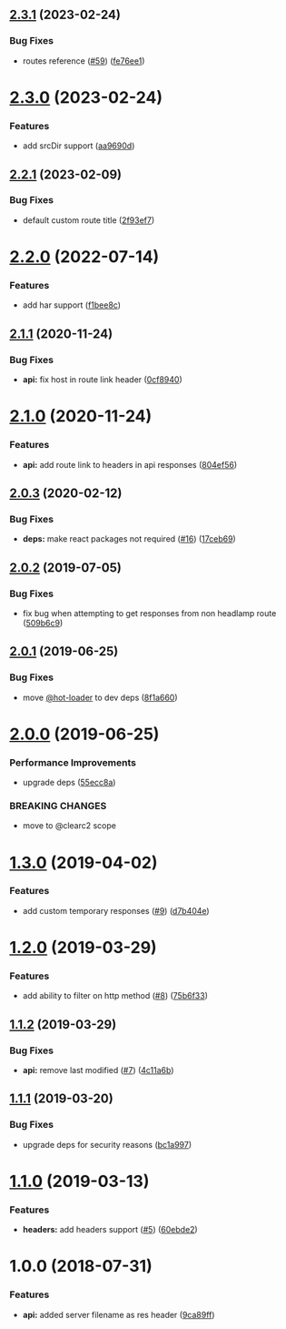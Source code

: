 ## [2.3.1](https://github.com/ClearC2/headlamp/compare/v2.3.0...v2.3.1) (2023-02-24)


### Bug Fixes

* routes reference ([#59](https://github.com/ClearC2/headlamp/issues/59)) ([fe76ee1](https://github.com/ClearC2/headlamp/commit/fe76ee18cf93b68ec396e0d2f81c78c6b0b90848))

# [2.3.0](https://github.com/ClearC2/headlamp/compare/v2.2.1...v2.3.0) (2023-02-24)


### Features

* add srcDir support ([aa9690d](https://github.com/ClearC2/headlamp/commit/aa9690d38e892ab229c63a8d2804979057e5b213))

## [2.2.1](https://github.com/ClearC2/headlamp/compare/v2.2.0...v2.2.1) (2023-02-09)


### Bug Fixes

* default custom route title ([2f93ef7](https://github.com/ClearC2/headlamp/commit/2f93ef7e459a2685b56c2ecd30171f2479b2ca62))

# [2.2.0](https://github.com/ClearC2/headlamp/compare/v2.1.1...v2.2.0) (2022-07-14)


### Features

* add har support ([f1bee8c](https://github.com/ClearC2/headlamp/commit/f1bee8c0557bef15ba36a2124a68b7c67b32be0b))

## [2.1.1](https://github.com/ClearC2/headlamp/compare/v2.1.0...v2.1.1) (2020-11-24)


### Bug Fixes

* **api:** fix host in route link header ([0cf8940](https://github.com/ClearC2/headlamp/commit/0cf89404071444944c87107e024bf0f6cc792f69))

# [2.1.0](https://github.com/ClearC2/headlamp/compare/v2.0.3...v2.1.0) (2020-11-24)


### Features

* **api:** add route link to headers in api responses ([804ef56](https://github.com/ClearC2/headlamp/commit/804ef564be9e292262a82ce273ca282825f846dd))

## [2.0.3](https://github.com/ClearC2/headlamp/compare/v2.0.2...v2.0.3) (2020-02-12)


### Bug Fixes

* **deps:** make react packages not required ([#16](https://github.com/ClearC2/headlamp/issues/16)) ([17ceb69](https://github.com/ClearC2/headlamp/commit/17ceb69d78235ac4a771df590fc1576853dce9e1))

## [2.0.2](https://github.com/ClearC2/headlamp/compare/v2.0.1...v2.0.2) (2019-07-05)


### Bug Fixes

* fix bug when attempting to get responses from non headlamp route ([509b6c9](https://github.com/ClearC2/headlamp/commit/509b6c9))

## [2.0.1](https://github.com/ClearC2/headlamp/compare/v2.0.0...v2.0.1) (2019-06-25)


### Bug Fixes

* move [@hot-loader](https://github.com/hot-loader) to dev deps ([8f1a660](https://github.com/ClearC2/headlamp/commit/8f1a660))

# [2.0.0](https://github.com/ClearC2/headlamp/compare/v1.3.0...v2.0.0) (2019-06-25)


### Performance Improvements

* upgrade deps ([55ecc8a](https://github.com/ClearC2/headlamp/commit/55ecc8a))


### BREAKING CHANGES

* move to @clearc2 scope

# [1.3.0](https://github.com/ClearC2/headlamp/compare/v1.2.0...v1.3.0) (2019-04-02)


### Features

* add custom temporary responses ([#9](https://github.com/ClearC2/headlamp/issues/9)) ([d7b404e](https://github.com/ClearC2/headlamp/commit/d7b404e))

# [1.2.0](https://github.com/ClearC2/headlamp/compare/v1.1.2...v1.2.0) (2019-03-29)


### Features

* add ability to filter on http method ([#8](https://github.com/ClearC2/headlamp/issues/8)) ([75b6f33](https://github.com/ClearC2/headlamp/commit/75b6f33))

## [1.1.2](https://github.com/ClearC2/headlamp/compare/v1.1.1...v1.1.2) (2019-03-29)


### Bug Fixes

* **api:** remove last modified ([#7](https://github.com/ClearC2/headlamp/issues/7)) ([4c11a6b](https://github.com/ClearC2/headlamp/commit/4c11a6b))

## [1.1.1](https://github.com/ClearC2/headlamp/compare/v1.1.0...v1.1.1) (2019-03-20)


### Bug Fixes

* upgrade deps for security reasons ([bc1a997](https://github.com/ClearC2/headlamp/commit/bc1a997))

# [1.1.0](https://github.com/ClearC2/headlamp/compare/v1.0.0...v1.1.0) (2019-03-13)


### Features

* **headers:** add headers support ([#5](https://github.com/ClearC2/headlamp/issues/5)) ([60ebde2](https://github.com/ClearC2/headlamp/commit/60ebde2))

# 1.0.0 (2018-07-31)


### Features

* **api:** added server filename as res header ([9ca89ff](https://github.com/ClearC2/headlamp/commit/9ca89ff))

